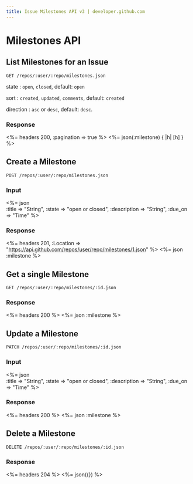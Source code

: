 ```yaml
---
title: Issue Milestones API v3 | developer.github.com
---
```


# Milestones API

## List Milestones for an Issue

    GET /repos/:user/:repo/milestones.json

state
: `open`, `closed`, default: `open`

sort
: `created`, `updated`, `comments`, default: `created`

direction
: `asc` or `desc`, default: `desc`.

### Response

<%= headers 200, :pagination => true %>
<%= json(:milestone) { |h| [h] } %>

## Create a Milestone

    POST /repos/:user/:repo/milestones.json

### Input

<%= json \
  :title => "String",
  :state => "open or closed",
  :description => "String",
  :due_on => "Time"
%>

### Response

<%= headers 201,
      :Location =>
"https://api.github.com/repos/user/repo/milestones/1.json" %>
<%= json :milestone %>

## Get a single Milestone

    GET /repos/:user/:repo/milestones/:id.json

### Response

<%= headers 200 %>
<%= json :milestone %>

## Update a Milestone

    PATCH /repos/:user/:repo/milestones/:id.json

### Input

<%= json \
  :title => "String",
  :state => "open or closed",
  :description => "String",
  :due_on => "Time"
%>

### Response

<%= headers 200 %>
<%= json :milestone %>

## Delete a Milestone

    DELETE /repos/:user/:repo/milestones/:id.json

### Response

<%= headers 204 %>
<%= json({}) %>
